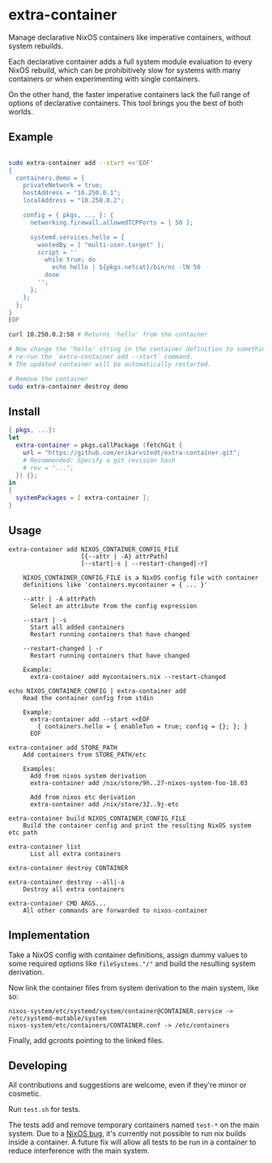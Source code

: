# extra-container

Manage declarative NixOS containers like imperative containers, without system
rebuilds.

Each declarative container adds a full system module evaluation to every NixOS rebuild,
which can be prohibitively slow for systems with many containers or when experimenting
with single containers.

On the other hand, the faster imperative containers lack the full range of options of declarative containers.
This tool brings you the best of both worlds.

## Example

```bash

sudo extra-container add --start <<'EOF'
{
  containers.demo = {
    privateNetwork = true;
    hostAddress = "10.250.0.1";
    localAddress = "10.250.0.2";

    config = { pkgs, ... }: {
      networking.firewall.allowedTCPPorts = [ 50 ];

      systemd.services.hello = {
        wantedBy = [ "multi-user.target" ];
        script = ''
          while true; do
            echo hello | ${pkgs.netcat}/bin/nc -lN 50
          done
        '';
      };
    };
  };
}
EOF

curl 10.250.0.2:50 # Returns 'hello' from the container

# Now change the 'hello' string in the container definition to something else and
# re-run the `extra-container add --start` command.
# The updated container will be automatically restarted.

# Remove the container
sudo extra-container destroy demo
```

## Install

```nix
{ pkgs, ...}:
let
  extra-container = pkgs.callPackage (fetchGit {
    url = "https://github.com/erikarvstedt/extra-container.git";
    # Recommended: Specify a git revision hash
    # rev = "...";
  }) {};
in
{
  systemPackages = [ extra-container ];
}
```

## Usage
```
extra-container add NIXOS_CONTAINER_CONFIG_FILE
                    [{--attr | -A} attrPath]
                    [--start|-s | --restart-changed|-r]

    NIXOS_CONTAINER_CONFIG_FILE is a NixOS config file with container
    definitions like 'containers.mycontainer = { ... }'

    --attr | -A attrPath
      Select an attribute from the config expression

    --start | -s
      Start all added containers
      Restart running containers that have changed

    --restart-changed | -r
      Restart running containers that have changed

    Example:
      extra-container add mycontainers.nix --restart-changed

echo NIXOS_CONTAINER_CONFIG | extra-container add
    Read the container config from stdin

    Example:
      extra-container add --start <<EOF
        { containers.hello = { enableTun = true; config = {}; }; }
      EOF

extra-container add STORE_PATH
    Add containers from STORE_PATH/etc

    Examples:
      Add from nixos system derivation
      extra-container add /nix/store/9h..27-nixos-system-foo-18.03

      Add from nixos etc derivation
      extra-container add /nix/store/32..9j-etc

extra-container build NIXOS_CONTAINER_CONFIG_FILE
    Build the container config and print the resulting NixOS system etc path

extra-container list
      List all extra containers

extra-container destroy CONTAINER

extra-container destroy --all|-a
    Destroy all extra containers

extra-container CMD ARGS...
    All other commands are forwarded to nixos-container
```

## Implementation

Take a NixOS config with container definitions, assign dummy values to some required
options like `fileSystems."/"` and build the resulting system derivation.

Now link the container files from system derivation to the main system, like so:
```
nixos-system/etc/systemd/system/container@CONTAINER.service -> /etc/systemd-mutable/system
nixos-system/etc/containers/CONTAINER.conf -> /etc/containers
```
Finally, add gcroots pointing to the linked files.


## Developing
All contributions and suggestions are welcome, even if they're minor or cosmetic.

Run `test.sh` for tests.

The tests add and remove temporary containers named `test-*` on the main
system.
Due to a [NixOS bug](https://github.com/NixOS/nixpkgs/issues/40355), it's currently not possible to run
nix builds inside a container.
A future fix will allow all tests to be run in a container to reduce interference
with the main system.
